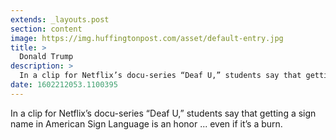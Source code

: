 ```yaml
--- 
extends: _layouts.post 
section: content 
image: https://img.huffingtonpost.com/asset/default-entry.jpg 
title: > 
  Donald Trump 
description: > 
  In a clip for Netflix’s docu-series “Deaf U,” students say that getting a sign name in American Sign Language is an honor ... even if it’s a burn. 
date: 1602212053.1100395 
--- 
```

In a clip for Netflix’s docu-series “Deaf U,” students say that getting a sign name in American Sign Language is an honor ... even if it’s a burn.
